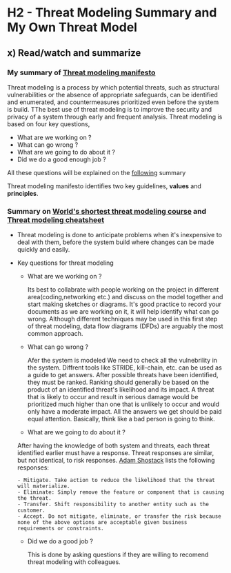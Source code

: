 # H2 - Threat Modeling Summary and My Own Threat Model

## x) Read/watch and summarize

### My summary of [Threat modeling manifesto](https://www.threatmodelingmanifesto.org/)

Threat modeling is a process by which potential threats, such as structural vulnerabilities or the absence of appropriate safeguards, can be identified and enumerated, and countermeasures prioritized even before the system is build. TThe best use of threat modeling is to improve the security and privacy of a system through early and frequent analysis. Threat modeling is based on four key questions,
* What are we working on ?
* What can go wrong ?
* What are we going to do about it ?
* Did we do a good enough job ?

All these questions will be explained on the [following](https://github.com/bishwasghimire22/mymarkdownexecrise/blob/main/h2-shouldTerowearahelmet.md#summary-on-worlds-shortest-threat-modeling-course) summary

Threat modeling manifesto identifies two key guidelines, **values** and **principles**.

### Summary on [World's shortest threat modeling course](https://www.youtube.com/playlist?list=PLCVhBqLDKoOOZqKt74QI4pbDUnXSQo0nf) and [Threat modeling cheatsheet](https://cheatsheetseries.owasp.org/cheatsheets/Threat_Modeling_Cheat_Sheet.html)

* Threat modeling is done to anticipate problems when it's inexpensive to deal with them, before the system build where changes can be made quickly and easily.
* Key questions for threat modeling
  
  - What are we working on ?
    
      Its best to collabrate with people working on the project in different area(coding,networking etc.) and discuss on the model together and start making sketches or diagrams. It's good practice to record your documents as we are working on it, it will help identify what can go wrong. Although different techniques may be used in this first step of threat modeling, data flow diagrams (DFDs) are arguably the most common approach.
    
  - What can go wrong ?
    
     Afer the system is modeled We need to check all the vulnebrility in the system. Diffrent tools like STRIDE, kill-chain, etc. can be used as a guide to get answers. After possible threats have been identified, they must be ranked. Ranking should generally be based on the product of an identified threat's likelihood and its impact. A threat that is likely to occur and result in serious damage would be prioritized much higher than one that is unlikely to occur and would only have a moderate impact. All the answers we get should be paid equal attention. Basically, think like a bad person is going to think.
    
  - What are we going to do about it ?

   After having the knowledge of both system and threats, each threat identified earlier must have a response. Threat responses are similar, but not identical, to risk responses. [Adam Shostack](https://shostack.org/resources/threat-modeling) lists the following responses:

      - Mitigate. Take action to reduce the likelihood that the threat will materialize.
      - Eliminate: Simply remove the feature or component that is causing the threat.
      - Transfer. Shift responsibility to another entity such as the customer.
      - Accept. Do not mitigate, eliminate, or transfer the risk because none of the above options are acceptable given business requirements or constraints.

  - Did we do a good job ?
  
     This is done by asking questions if they are willing to recomend threat modeling with colleagues.


  
  

     
      
    
  
